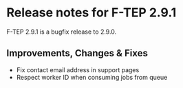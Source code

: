 # Release notes for F-TEP 2.9.1

F-TEP 2.9.1 is a bugfix release to 2.9.0.

## Improvements, Changes &amp; Fixes

* Fix contact email address in support pages
* Respect worker ID when consuming jobs from queue
